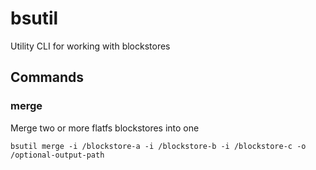 # bsutil
Utility CLI for working with blockstores

## Commands

### merge

Merge two or more flatfs blockstores into one

`bsutil merge -i /blockstore-a -i /blockstore-b -i /blockstore-c -o /optional-output-path`
